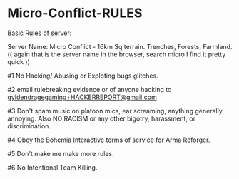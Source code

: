 # Micro-Conflict-RULES
Basic Rules of server:

Server Name: Micro Conflict - 16km Sq terrain.  Trenches, Forests, Farmland.
(( again that is the server name in the browser, search micro I find it pretty quick ))

#1   No Hacking/ Abusing or Exploting bugs glitches.

#2   email rulebreaking evidence or of anyone hacking to gyldendragegaming+HACKERREPORT@gmail.com

#3   Don't spam music on platoon mics, ear screaming, anything generally annoying.  Also NO RACISM  or any other bigotry, harassment, or discrimination.

#4   Obey the Bohemia Interactive terms of service for Arma Reforger.

#5   Don't make me make more rules.

#6   No Intentional Team Killing.

